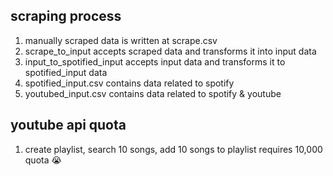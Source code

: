 ## scraping process

1. manually scraped data is written at scrape.csv
2. scrape_to_input accepts scraped data and transforms it into input data
3. input_to_spotified_input accepts input data and transforms it to spotified_input data
4. spotified_input.csv contains data related to spotify
5. youtubed_input.csv contains data related to spotify & youtube

## youtube api quota
1. create playlist, search 10 songs, add 10 songs to playlist requires 10,000 quota 😭